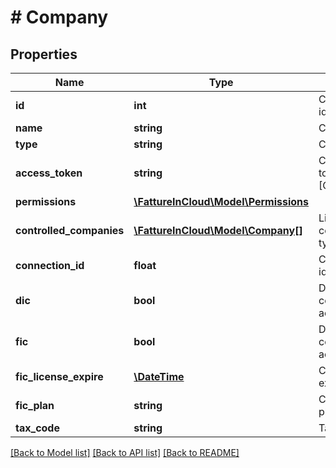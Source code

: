 # # Company

## Properties

Name | Type | Description | Notes
------------ | ------------- | ------------- | -------------
**id** | **int** | Company unique identifier. | [optional]
**name** | **string** | Company name. | [optional]
**type** | **string** | Company type. | [optional]
**access_token** | **string** | CompanyAuthentication token for this company. [Only if type&#x3D;company] | [optional]
**permissions** | [**\FattureInCloud\Model\Permissions**](Permissions.md) |  | [optional]
**controlled_companies** | [**\FattureInCloud\Model\Company[]**](Company.md) | List of controlled companies. [Only if type&#x3D;accountant] | [optional]
**connection_id** | **float** | Company connection id. | [optional]
**dic** | **bool** | Determine if the company has a DIC account. | [optional]
**fic** | **bool** | Determine if the company has a FIC account. | [optional]
**fic_license_expire** | [**\DateTime**](\DateTime.md) | Company FIC license expiration date. | [optional]
**fic_plan** | **string** | Company FIC account plan. | [optional]
**tax_code** | **string** | Tax code. | [optional]

[[Back to Model list]](../../README.md#models) [[Back to API list]](../../README.md#endpoints) [[Back to README]](../../README.md)
